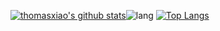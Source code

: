 [![thomasxiao's github stats](https://github-readme-stats.vercel.app/api?username=xiaorz&count_private=true&show_icons=true)](https://github.com/xiaorz)![lang](https://github-readme-stats.vercel.app/api/top-langs/?username=xiaorz&layout=compact)
[![Top Langs](https://github-readme-stats.vercel.app/api/top-langs/?username=xiaorz&layout=compact)](https://github.com/anuraghazra/github-readme-stats)
